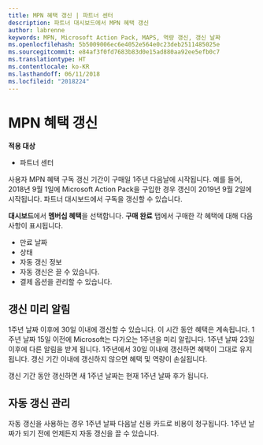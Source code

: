 ```yaml
---
title: MPN 혜택 갱신 | 파트너 센터
description: 파트너 대시보드에서 MPN 혜택 갱신
author: labrenne
keywords: MPN, Microsoft Action Pack, MAPS, 역량 갱신, 갱신 날짜
ms.openlocfilehash: 5b5009006ec6e4052e564e0c23deb2511485025e
ms.sourcegitcommit: e84af3f0fd7683b83d0e15ad880aa92ee5efb0c7
ms.translationtype: HT
ms.contentlocale: ko-KR
ms.lasthandoff: 06/11/2018
ms.locfileid: "2018224"
---
```

# <a name="renew-your-mpn-offers"></a>MPN 혜택 갱신

**적용 대상**

- 파트너 센터

사용자 MPN 혜택 구독 갱신 기간이 구매일 1주년 다음날에 시작됩니다. 예를 들어, 2018년 9월 1일에 Microsoft Action Pack을 구입한 경우 갱신이 2019년 9월 2일에 시작됩니다. 파트너 대시보드에서 구독을 갱신할 수 있습니다.

**대시보드**에서 **멤버십 혜택**을 선택합니다.
**구매 완료** 탭에서 구매한 각 혜택에 대해 다음 사항이 표시됩니다.

- 만료 날짜
- 상태
- 자동 갱신 정보
- 자동 갱신은 끌 수 있습니다.
- 결제 옵션을 관리할 수 있습니다.

## <a name="renewal-reminders"></a>갱신 미리 알림

1주년 날짜 이후에 30일 이내에 갱신할 수 있습니다. 이 시간 동안 혜택은 계속됩니다. 1주년 날짜 15일 이전에 Microsoft는 다가오는 1주년을 미리 알립니다. 1주년 날짜 23일 이후에 다른 알림을 받게 됩니다. 1주년에서 30일 이내에 갱신하면 혜택이 그대로 유지됩니다. 갱신 기간 이내에 갱신하지 않으면 혜택 및 역량이 손실됩니다.

갱신 기간 동안 갱신하면 새 1주년 날짜는 현재 1주년 날짜 후가 됩니다.

## <a name="manage-auto-renewal"></a>자동 갱신 관리

자동 갱신을 사용하는 경우 1주년 날짜 다음날 신용 카드로 비용이 청구됩니다. 1주년 날짜가 되기 전에 언제든지 자동 갱신을 끌 수 있습니다.